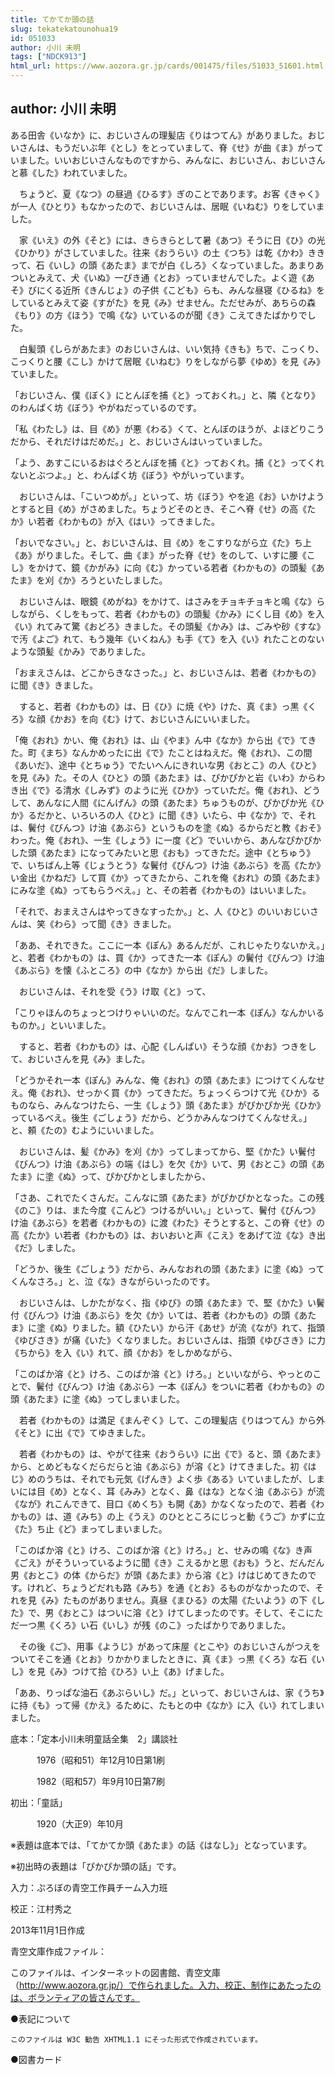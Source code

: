 ```yaml
---
title: てかてか頭の話
slug: tekatekatounohua19
id: 051033
author: 小川 未明
tags: ["NDCK913"]
html_url: https://www.aozora.gr.jp/cards/001475/files/51033_51601.html
---
```


## author: 小川 未明

ある田舎《いなか》に、おじいさんの理髪店《りはつてん》がありました。おじいさんは、もうだいぶ年《とし》をとっていまして、脊《せ》が曲《ま》がっていました。いいおじいさんなものですから、みんなに、おじいさん、おじいさんと慕《した》われていました。

　ちょうど、夏《なつ》の昼過《ひるす》ぎのことであります。お客《きゃく》が一人《ひとり》もなかったので、おじいさんは、居眠《いねむ》りをしていました。

　家《いえ》の外《そと》には、きらきらとして暑《あつ》そうに日《ひ》の光《ひかり》がさしていました。往来《おうらい》の土《つち》は乾《かわ》ききって、石《いし》の頭《あたま》までが白《しろ》くなっていました。あまりあついとみえて、犬《いぬ》一ぴき通《とお》っていませんでした。よく遊《あそ》びにくる近所《きんじょ》の子供《こども》らも、みんな昼寝《ひるね》をしているとみえて姿《すがた》を見《み》せません。ただせみが、あちらの森《もり》の方《ほう》で鳴《な》いているのが聞《き》こえてきたばかりでした。

　白髪頭《しらがあたま》のおじいさんは、いい気持《きも》ちで、こっくり、こっくりと腰《こし》かけて居眠《いねむ》りをしながら夢《ゆめ》を見《み》ていました。

「おじいさん、僕《ぼく》にとんぼを捕《と》っておくれ。」と、隣《となり》のわんぱく坊《ぼう》やがねだっているのです。

「私《わたし》は、目《め》が悪《わる》くて、とんぼのほうが、よほどりこうだから、それだけはだめだ。」と、おじいさんはいっていました。

「よう、あすこにいるおはぐろとんぼを捕《と》っておくれ。捕《と》ってくれないとぶつよ。」と、わんぱく坊《ぼう》やがいっています。

　おじいさんは、「こいつめが。」といって、坊《ぼう》やを追《お》いかけようとすると目《め》がさめました。ちょうどそのとき、そこへ脊《せ》の高《たか》い若者《わかもの》が入《はい》ってきました。

「おいでなさい。」と、おじいさんは、目《め》をこすりながら立《た》ち上《あ》がりました。そして、曲《ま》がった脊《せ》をのして、いすに腰《こし》をかけて、鏡《かがみ》に向《む》かっている若者《わかもの》の頭髪《あたま》を刈《か》ろうといたしました。

　おじいさんは、眼鏡《めがね》をかけて、はさみをチョキチョキと鳴《な》らしながら、くしをもって、若者《わかもの》の頭髪《かみ》にくし目《め》を入《い》れてみて驚《おどろ》きました。その頭髪《かみ》は、ごみや砂《すな》で汚《よご》れて、もう幾年《いくねん》も手《て》を入《い》れたことのないような頭髪《かみ》でありました。

「おまえさんは、どこからきなさった。」と、おじいさんは、若者《わかもの》に聞《き》きました。

　すると、若者《わかもの》は、日《ひ》に焼《や》けた、真《ま》っ黒《くろ》な顔《かお》を向《む》けて、おじいさんにいいました。

「俺《おれ》かい、俺《おれ》は、山《やま》ん中《なか》から出《で》てきた。町《まち》なんかめったに出《で》たことはねえだ。俺《おれ》、この間《あいだ》、途中《とちゅう》でたいへんにきれいな男《おとこ》の人《ひと》を見《み》た。その人《ひと》の頭《あたま》は、ぴかぴかと岩《いわ》からわき出《で》る清水《しみず》のように光《ひか》っていただ。俺《おれ》、どうして、あんなに人間《にんげん》の頭《あたま》ちゅうものが、ぴかぴか光《ひか》るだかと、いろいろの人《ひと》に聞《き》いたら、中《なか》で、それは、鬢付《びんつ》け油《あぶら》というものを塗《ぬ》るからだと教《おそ》わった。俺《おれ》、一生《しょう》に一度《ど》でいいから、あんなぴかぴかした頭《あたま》になってみたいと思《おも》ってきただ。途中《とちゅう》で、いちばん上等《じょうとう》な鬢付《びんつ》け油《あぶら》を高《たか》い金出《かねだ》して買《か》ってきたから、これを俺《おれ》の頭《あたま》にみな塗《ぬ》ってもらうべえ。」と、その若者《わかもの》はいいました。

「それで、おまえさんはやってきなすったか。」と、人《ひと》のいいおじいさんは、笑《わら》って聞《き》きました。

「ああ、それできた。ここに一本《ぽん》あるんだが、これじゃたりないかえ。」と、若者《わかもの》は、買《か》ってきた一本《ぽん》の鬢付《びんつ》け油《あぶら》を懐《ふところ》の中《なか》から出《だ》しました。

　おじいさんは、それを受《う》け取《と》って、

「こりゃほんのちょっとつけりゃいいのだ。なんでこれ一本《ぽん》なんかいるものか。」といいました。

　すると、若者《わかもの》は、心配《しんぱい》そうな顔《かお》つきをして、おじいさんを見《み》ました。

「どうかそれ一本《ぽん》みんな、俺《おれ》の頭《あたま》につけてくんなせえ。俺《おれ》、せっかく買《か》ってきただ。ちょっくらつけて光《ひか》るものなら、みんなつけたら、一生《しょう》頭《あたま》がぴかぴか光《ひか》っているべえ。後生《ごしょう》だから、どうかみんなつけてくんなせえ。」と、頼《たの》むようにいいました。

　おじいさんは、髪《かみ》を刈《か》ってしまってから、堅《かた》い鬢付《びんつ》け油《あぶら》の端《はし》を欠《か》いて、男《おとこ》の頭《あたま》に塗《ぬ》って、ぴかぴかとしましたから、

「さあ、これでたくさんだ。こんなに頭《あたま》がぴかぴかとなった。この残《のこ》りは、また今度《こんど》つけるがいい。」といって、鬢付《びんつ》け油《あぶら》を若者《わかもの》に渡《わた》そうとすると、この脊《せ》の高《たか》い若者《わかもの》は、おいおいと声《こえ》をあげて泣《な》き出《だ》しました。

「どうか、後生《ごしょう》だから、みんなおれの頭《あたま》に塗《ぬ》ってくんなさろ。」と、泣《な》きながらいったのです。

　おじいさんは、しかたがなく、指《ゆび》の頭《あたま》で、堅《かた》い鬢付《びんつ》け油《あぶら》を欠《か》いては、若者《わかもの》の頭《あたま》に塗《ぬ》りました。額《ひたい》から汗《あせ》が流《なが》れて、指頭《ゆびさき》が痛《いた》くなりました。おじいさんは、指頭《ゆびさき》に力《ちから》を入《い》れて、顔《かお》をしかめながら、

「このばか溶《と》けろ、このばか溶《と》けろ。」といいながら、やっとのことで、鬢付《びんつ》け油《あぶら》一本《ぽん》をついに若者《わかもの》の頭《あたま》に塗《ぬ》ってしまいました。

　若者《わかもの》は満足《まんぞく》して、この理髪店《りはつてん》から外《そと》に出《で》てゆきました。

　若者《わかもの》は、やがて往来《おうらい》に出《で》ると、頭《あたま》から、とめどもなくだらだらと油《あぶら》が溶《と》けてきました。初《はじ》めのうちは、それでも元気《げんき》よく歩《ある》いていましたが、しまいには目《め》となく、耳《みみ》となく、鼻《はな》となく油《あぶら》が流《なが》れこんできて、目口《めくち》も開《あ》かなくなったので、若者《わかもの》は、道《みち》の上《うえ》のひとところにじっと動《うご》かずに立《た》ち止《ど》まってしまいました。

「このばか溶《と》けろ、このばか溶《と》けろ。」と、せみの鳴《な》き声《ごえ》がそういっているように聞《き》こえるかと思《おも》うと、だんだん男《おとこ》の体《からだ》が頭《あたま》から溶《と》けはじめてきたのです。けれど、ちょうどだれも路《みち》を通《とお》るものがなかったので、それを見《み》たものがありません。真昼《まひる》の太陽《たいよう》の下《した》で、男《おとこ》はついに溶《と》けてしまったのです。そして、そこにただ一つ黒《くろ》い石《いし》が残《のこ》ったばかりでありました。

　その後《ご》、用事《ようじ》があって床屋《とこや》のおじいさんがつえをついてそこを通《とお》りかかりましたときに、真《ま》っ黒《くろ》な石《いし》を見《み》つけて拾《ひろ》い上《あ》げました。

「ああ、りっぱな油石《あぶらいし》だ。」といって、おじいさんは、家《うち》に持《も》って帰《かえ》るために、たもとの中《なか》に入《い》れてしまいました。













底本：「定本小川未明童話全集　2」講談社

　　　1976（昭和51）年12月10日第1刷

　　　1982（昭和57）年9月10日第7刷

初出：「童話」

　　　1920（大正9）年10月

※表題は底本では、「てかてか頭《あたま》の話《はなし》」となっています。

※初出時の表題は「ぴかぴか頭の話」です。

入力：ぷろぼの青空工作員チーム入力班

校正：江村秀之

2013年11月1日作成

青空文庫作成ファイル：

このファイルは、インターネットの図書館、青空文庫（http://www.aozora.gr.jp/）で作られました。入力、校正、制作にあたったのは、ボランティアの皆さんです。











●表記について


	このファイルは W3C 勧告 XHTML1.1 にそった形式で作成されています。







●図書カード